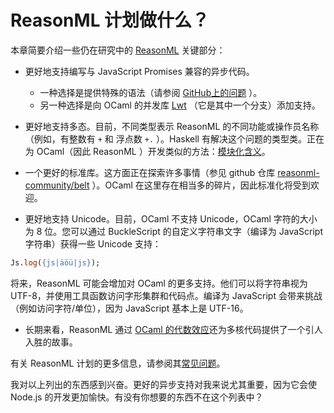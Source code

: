 # ReasonML 计划做什么？

本章简要介绍一些仍在研究中的 [ReasonML](https://reasonml.github.io/) 关键部分：

- 更好地支持编写与 JavaScript Promises 兼容的异步代码。
    - 一种选择是提供特殊的语法（请参阅 [GitHub上的问题](https://github.com/BuckleScript/bucklescript/issues/1326) ）。
    - 另一种选择是向 OCaml 的并发库 [Lwt](https://github.com/ocsigen/lwt) （它是其中一个分支）添加支持。

- 更好地支持多态。目前，不同类型表示 ReasonML 的不同功能或操作员名称（例如，有整数有 `+` 和 浮点数 `+.` ）。Haskell 有解决这个问题的类型类。正在为 OCaml（因此 ReasonML ）开发类似的方法：[模块化含义](http://ocamllabs.io/doc/implicits.html)。

- 一个更好的标准库。这方面正在探索许多事情（参见 github 仓库 [reasonml-community/belt](https://github.com/reasonml-community/belt) ）。OCaml 在这里存在相当多的碎片，因此标准化将受到欢迎。

- 更好地支持 Unicode。目前，OCaml 不支持 Unicode，OCaml 字符的大小为 8 位。您可以通过 BuckleScript 的自定义字符串文字（编译为 JavaScript 字符串）获得一些 Unicode 支持：

```ocaml
Js.log({js|äöü|js});
```

将来，ReasonML 可能会增加对 OCaml 的更多支持。他们可以将字符串视为 UTF-8，并使用工具函数访问字形集群和代码点。编译为 JavaScript 会带来挑战（例如访问字符/单位），因为 JavaScript 基本上是 UTF-16。

- 长期来看，ReasonML 通过 [OCaml 的代数效应](http://ocamllabs.io/doc/effects.html)还为多核代码提供了一个引人入胜的故事。

有关 ReasonML 计划的更多信息，请参阅其[常见问题](https://reasonml.github.io/docs/en/faq.html)。

我对以上列出的东西感到兴奋。更好的异步支持对我来说尤其重要，因为它会使 Node.js 的开发更加愉快。有没有你想要的东西不在这个列表中？